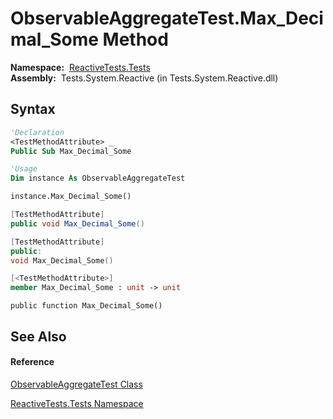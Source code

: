 # ObservableAggregateTest.Max\_Decimal\_Some Method

**Namespace:**  [ReactiveTests.Tests](ReactiveTests.Tests\ReactiveTests.Tests.md)  
**Assembly:**  Tests.System.Reactive (in Tests.System.Reactive.dll)

## Syntax

```vb
'Declaration
<TestMethodAttribute> _
Public Sub Max_Decimal_Some
```

```vb
'Usage
Dim instance As ObservableAggregateTest

instance.Max_Decimal_Some()
```

```csharp
[TestMethodAttribute]
public void Max_Decimal_Some()
```

```c++
[TestMethodAttribute]
public:
void Max_Decimal_Some()
```

```fsharp
[<TestMethodAttribute>]
member Max_Decimal_Some : unit -> unit 
```

```jscript
public function Max_Decimal_Some()
```

## See Also

#### Reference

[ObservableAggregateTest Class](ObservableAggregateTest\ObservableAggregateTest.md)

[ReactiveTests.Tests Namespace](ReactiveTests.Tests\ReactiveTests.Tests.md)




